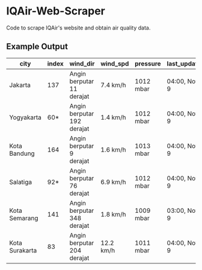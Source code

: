 # IQAir-Web-Scraper
Code to scrape IQAir's website and obtain air quality data.

## Example Output

|   city          | index |         wind_dir          |  wind_spd | pressure |     last_update      |
| ---------------  | ----- | ------------------------- | --------- | -------- | -------------------  |
| Jakarta          | 137   | Angin berputar 11 derajat | 7.4 km/h  | 1012 mbar | 04:00, Nov 9         |
| Yogyakarta       | 60*   | Angin berputar 192 derajat| 1.4 km/h  | 1012 mbar | 04:00, Nov 9         |
| Kota Bandung     | 164   | Angin berputar 9 derajat  | 1.6 km/h  | 1013 mbar | 04:00, Nov 9         |
| Salatiga         | 92*   | Angin berputar 76 derajat | 6.9 km/h  | 1012 mbar | 04:00, Nov 9         |
| Kota Semarang    | 141   | Angin berputar 348 derajat| 1.8 km/h  | 1009 mbar | 03:00, Nov 9         |
| Kota Surakarta   | 83    | Angin berputar 204 derajat| 12.2 km/h | 1011 mbar | 04:00, Nov 9         |

